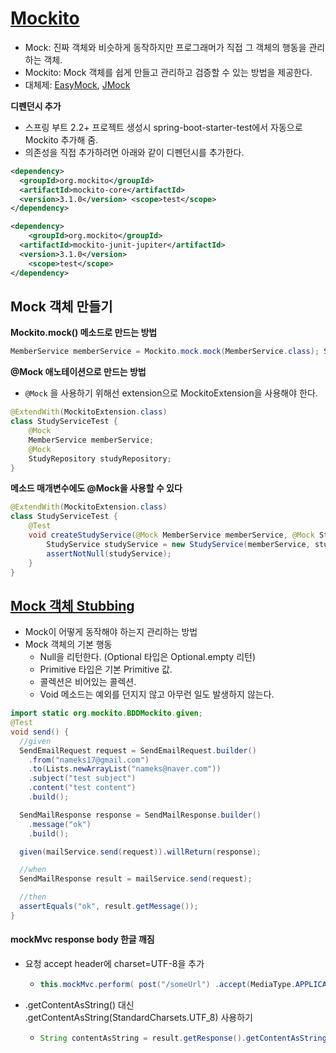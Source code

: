 # [Mockito](https://javadoc.io/doc/org.mockito/mockito-core/latest/org/mockito/Mockito.html)

* Mock: 진짜 객체와 비슷하게 동작하지만 프로그래머가 직접 그 객체의 행동을 관리하는 객체.
* Mockito: Mock 객체를 쉽게 만들고 관리하고 검증할 수 있는 방법을 제공한다.
* 대체제: [EasyMock](http://easymock.org/), [JMock](http://jmock.org/)



**디펜던시 추가**

* 스프링 부트 2.2+ 프로젝트 생성시 spring-boot-starter-test에서 자동으로 Mockito 추가해 줌.
* 의존성을 직접 추가하려면 아래와 같이 디펜던시를 추가한다.

```xml
<dependency> 
  <groupId>org.mockito</groupId> 
  <artifactId>mockito-core</artifactId> 
  <version>3.1.0</version> <scope>test</scope>
</dependency>

<dependency>
	<groupId>org.mockito</groupId> 
  <artifactId>mockito-junit-jupiter</artifactId> 
  <version>3.1.0</version>
	<scope>test</scope>
</dependency>
```



## Mock 객체 만들기

**Mockito.mock() 메소드로 만드는 방법**

```java
MemberService memberService = Mockito.mock.mock(MemberService.class); StudyRepository studyRepository = mock(StudyRepository.class);
```



**@Mock 애노테이션으로 만드는 방법**

* `@Mock` 을 사용하기 위해선 extension으로 MockitoExtension을 사용해야 한다.

```java
@ExtendWith(MockitoExtension.class) 
class StudyServiceTest {
    @Mock 
  	MemberService memberService;
    @Mock 
  	StudyRepository studyRepository;
}
```



**메소드 매개변수에도 @Mock을 사용할 수 있다**

```java
@ExtendWith(MockitoExtension.class)
class StudyServiceTest {
    @Test
    void createStudyService(@Mock MemberService memberService, @Mock StudyRepository studyRepository) {
        StudyService studyService = new StudyService(memberService, studyRepository);
        assertNotNull(studyService);
    }
}
```



## [Mock 객체 Stubbing](https://javadoc.io/doc/org.mockito/mockito-core/latest/org/mockito/Mockito.html#stubbing)

* Mock이 어떻게 동작해야 하는지 관리하는 방법
* Mock 객체의 기본 행동
  * Null을 리턴한다. (Optional 타입은 Optional.empty 리턴)
  * Primitive 타입은 기본 Primitive 값.
  * 콜렉션은 비어있는 콜렉션.
  * Void 메소드는 예외를 던지지 않고 아무런 일도 발생하지 않는다.

```java
import static org.mockito.BDDMockito.given;
@Test
void send() {
  //given
  SendEmailRequest request = SendEmailRequest.builder()
    .from("nameks17@gmail.com")
    .to(Lists.newArrayList("nameks@naver.com"))
    .subject("test subject")
    .content("test content")
    .build();

  SendMailResponse response = SendMailResponse.builder()
    .message("ok")
    .build();

  given(mailService.send(request)).willReturn(response);

  //when
  SendMailResponse result = mailService.send(request);

  //then
  assertEquals("ok", result.getMessage());
}
```



#### mockMvc response body 한글 깨짐

* 요청 accept header에 charset=UTF-8을 추가

  * ```java
    this.mockMvc.perform( post("/someUrl") .accept(MediaType.APPLICATION_JSON_UTF8) .params(params) .cookie(getLoginCookie()) )
    ```

* .getContentAsString() 대신 .getContentAsString(StandardCharsets.UTF_8) 사용하기

  * ```java
    String contentAsString = result.getResponse().getContentAsString(StandardCharsets.UTF_8);
    ```

    



